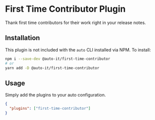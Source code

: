 # First Time Contributor Plugin

Thank first time contributors for their work right in your release notes.

## Installation

This plugin is not included with the `auto` CLI installed via NPM. To install:

```sh
npm i --save-dev @auto-it/first-time-contributor
# or
yarn add -D @auto-it/first-time-contributor
```

## Usage

Simply add the plugins to your auto configuration.

```json
{
  "plugins": ["first-time-contributor"]
}
```
